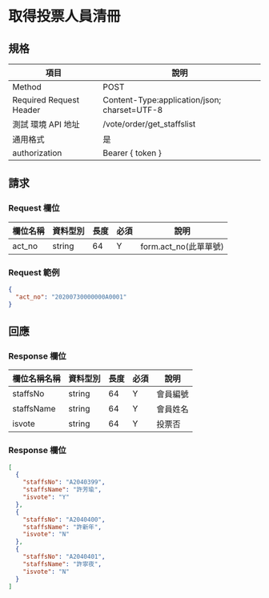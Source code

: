 # 取得投票人員清冊

## 規格

| 項目                    | 說明                                         |
| ----------------------- | -------------------------------------------- |
| Method                  | POST                                         |
| Required Request Header | Content-Type:application/json; charset=UTF-8 |
| 測試 環境 API 地址      | /vote/order/get_staffslist                   |
| 通用格式                | 是                                           |
| authorization           | Bearer { token }                             |

## 請求

### Request 欄位

| 欄位名稱 | 資料型別 | 長度 | 必須 | 說明                  |
| -------- | -------- | ---- | ---- | --------------------- |
| act_no   | string   | 64   | Y    | form.act_no(此單單號) |

### Request 範例

```json
{
  "act_no": "20200730000000A0001"
}
```

## 回應

### Response 欄位

| 欄位名稱名稱 | 資料型別 | 長度 | 必須 | 說明     |
| ------------ | -------- | ---- | ---- | -------- |
| staffsNo     | string   | 64   | Y    | 會員編號 |
| staffsName   | string   | 64   | Y    | 會員姓名 |
| isvote       | string   | 64   | Y    | 投票否   |

### Response 欄位

```json
[
  {
    "staffsNo": "A2040399",
    "staffsName": "許芳瑜",
    "isvote": "Y"
  },
  {
    "staffsNo": "A2040400",
    "staffsName": "許新年",
    "isvote": "N"
  },
  {
    "staffsNo": "A2040401",
    "staffsName": "許寧夜",
    "isvote": "N"
  }
]
```
